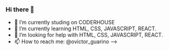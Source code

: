 ### Hi there 👋

- 🔭 I’m currently studing on CODERHOUSE
- 🌱 I’m currently learning HTML, CSS, JAVASCRIPT, REACT.
- 🤔 I’m looking for help with HTML, CSS, JAVASCRIPT, REACT.
- 📫 How to reach me: @ovictor_guarino
-->
